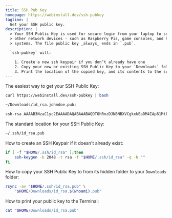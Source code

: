 ```yaml
---
title: SSH Pub Key
homepage: https://webinstall.dev/ssh-pubkey
tagline: |
  Get your SSH public key.
description: |
  > Your SSH Public Key is used for secure login from your laptop to servers and
  > other network devices - such as Raspberry Pis, game consoles, and home cloud
  > systems. The file public key _always_ ends in `.pub`.

  `ssh-pubkey` will:

    1. Create a new ssh keypair if you don’t already have one
    2. Copy your new or existing SSH Public Key to your `Downloads` folder
    3. Print the location of the copied key, and its contents to the screen
---
```


The easiest way to get your SSH Public Key:

```bash
curl https://webinstall.dev/ssh-pubkey | bash
```

```txt
~/Downloads/id_rsa.johndoe.pub:

ssh-rsa AAAAB3NzaC1yc2EAAAADAQABAAABAQDTOhRnzDJNBNBXVCgkxkEaDM4IAp81MtE8fuqeQuFvq5gYLWoZND39N++bUvjMRCveWzZlQNxcLjXHlZA3mGj1b9aMImrvyoq8FJepe+RLEuptJe3md4EtTXo8VJuMXV0lJCcd9ct+eqJ0jH0ww4FDJXWMaFbiVwJBO0IaYevlwcf0QwH12FCARZUSwXfsIeCZNGxOPamIUCXumpQiAjTLGHFIDyWwLDCNPi8GyB3VmqsTNEvO/H8yY4VI7l9hpztE5W6LmGUfTMZrnsELryP5oRlo8W5oVFFS85Lb8bVfn43deGdlLGkwmcJuXzZfostSTHI5Mj7MWezPZyoSqFLl johndoe@MacBook-Air
```

The standard location for your SSH Public Key:

```bash
~/.ssh/id_rsa.pub
```

How to create an SSH Keypair if it doesn't already exist:

```bash
if [ -f "$HOME/.ssh/id_rsa" ];then
    ssh-keygen -b 2048 -t rsa -f "$HOME/.ssh/id_rsa" -q -N ""
fi
```

How to copy your SSH Public Key to from its hidden folder to your `Downloads`
folder:

```bash
rsync -av "$HOME/.ssh/id_rsa.pub" \
    "$HOME/Downloads/id_rsa.$(whoami).pub"
```

How to print your public key to the Terminal:

```bash
cat "$HOME/Downloads/id_rsa.pub"
```
